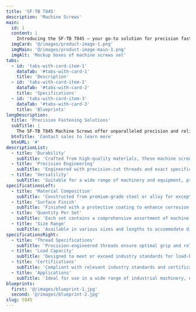 ```yaml
---
title: 'SF-TB T845'
description: 'Machine Screws'
main:
  id: 1
  content: |
    Introducing the SF-TB T845 – your go-to solution for precision fastening in machinery and equipment. This comprehensive set of machine screws is meticulously crafted to meet the stringent demands of industrial applications, ensuring secure and reliable fastening.
  imgCard: '@/images/product-image-1.png'
  imgMain: '@/images/product-image-main-1.png'
  imgAlt: 'Mockup boxes of machine screws set'
tabs:
  - id: 'tabs-with-card-item-1'
    dataTab: '#tabs-with-card-1'
    title: 'Description'
  - id: 'tabs-with-card-item-2'
    dataTab: '#tabs-with-card-2'
    title: 'Specifications'
  - id: 'tabs-with-card-item-3'
    dataTab: '#tabs-with-card-3'
    title: 'Blueprints'
longDescription:
  title: 'Precision Fastening Solutions'
  subTitle: |
    The SF-TB T845 Machine Screws offer unparalleled precision and reliability for industrial applications, ensuring seamless operation and longevity for your machinery and equipment.
  btnTitle: 'Contact sales to learn more'
  btnURL: '#'
descriptionList:
  - title: 'Durability'
    subTitle: 'Crafted from high-quality materials, these machine screws are built to withstand the rigors of industrial environments.'
  - title: 'Precision Engineering'
    subTitle: 'Engineered with precision-cut threads and exact specifications, ensuring a tight and secure fit for every application.'
  - title: 'Versatility'
    subTitle: 'Suitable for a wide range of machinery and equipment, providing versatile fastening solutions for various industrial needs.'
specificationsLeft:
  - title: 'Material Composition'
    subTitle: 'Constructed from premium-grade steel or alloy for exceptional strength and durability.'
  - title: 'Surface Finish'
    subTitle: 'Finished with a protective coating to enhance corrosion resistance and extend service life.'
  - title: 'Quantity Per Set'
    subTitle: 'Each set contains a comprehensive assortment of machine screws to meet diverse industrial requirements.'
  - title: 'Size Range'
    subTitle: 'Available in various sizes and lengths to accommodate different machinery and equipment specifications.'
specificationsRight:
  - title: 'Thread Specifications'
    subTitle: 'Precision-engineered threads ensure optimal grip and reliability, even in high-vibration environments.'
  - title: 'Load Capacity'
    subTitle: 'Designed to meet or exceed industry standards for load-bearing capacity, ensuring safe and reliable operation.'
  - title: 'Certifications'
    subTitle: 'Compliant with relevant industry standards and certifications, guaranteeing quality and reliability.'
  - title: 'Applications'
    subTitle: 'Ideal for use in a wide range of industrial machinery, equipment, and assemblies that demand precise and secure fastening.'
blueprints:
  first: '@/images/blueprint-1.jpg'
  second: '@/images/blueprint-2.jpg'
slug: t845
---
```

